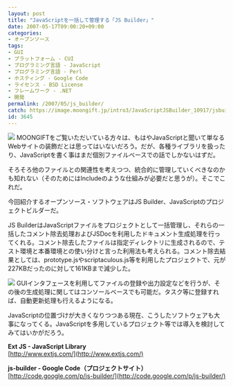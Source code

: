 ```yaml
---
layout: post
title: "JavaScriptを一括して管理する「JS Builder」"
date: 2007-05-17T09:00:20+09:00
categories:
- オープンソース
tags: 
- GUI
- プラットフォーム - CUI
- プログラミング言語 - JavaScript
- プログラミング言語 - Perl
- ホスティング - Google Code
- ライセンス - BSD License
- フレームワーク - .NET
- 開発
permalink: /2007/05/js_builder/
catch: https://image.moongift.jp/intro3/JavaScriptJSBuilder_10917/jsbuilder7_thumb1.png
id: 3645
---
```

[![](https://image.moongift.jp/intro3/JavaScriptJSBuilder_10917/jsbuilder3_thumb1.png)](https://image.moongift.jp/intro3/JavaScriptJSBuilder_10917/jsbuilder33.png) MOONGIFTをご覧いただいている方々は、もはやJavaScriptと聞いて単なるWebサイトの装飾だとは思ってはいないだろう。だが、各種ライブラリを扱ったり、JavaScriptを書く事はまだ個別ファイルベースでの話でしかないはずだ。   
  
そろそろ他のファイルとの関連性を考えつつ、統合的に管理していくべきなのかも知れない（そのためにはIncludeのような仕組みが必要だと思うが）。そこでこれだ。   
  
今回紹介するオープンソース・ソフトウェアはJS Builder、JavaScriptのプロジェクトビルダーだ。   
  
<!--more-->  
  
JS BuilderはJavaScriptファイルをプロジェクトとして一括管理し、それらの一括したコメント除去処理およびJSDocを利用したドキュメント生成処理を行ってくれる。コメント除去したファイルは指定ディレクトリに生成されるので、テスト環境と本番環境との使い分けと言った利用法も考えられる。コメント除去結果としては、prototype.jsやscriptaculous.js等を利用したプロジェクトで、元が227KBだったのに対して161KBまで減少した。   
  
[![](https://image.moongift.jp/intro3/JavaScriptJSBuilder_10917/jsbuilder7_thumb1.png)](https://image.moongift.jp/intro3/JavaScriptJSBuilder_10917/jsbuilder73.png) GUIインタフェースを利用してファイルの登録や出力設定などを行うが、その後の生成処理に関してはコンソールベースでも可能だ。タスク等に登録すれば、自動更新処理も行えるようになる。   
  
JavaScriptの位置づけが大きくなりつつある現在、こうしたソフトウェアも大事になってくる。JavaScriptを多用しているプロジェクト等では導入を検討してみてはいかがだろう。   
  
**Ext JS - JavaScript Library**  
[http://www.extjs.com/](http://www.extjs.com/)  
  
**js-builder - Google Code（プロジェクトサイト）**  
[http://code.google.com/p/js-builder/](http://code.google.com/p/js-builder/)